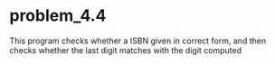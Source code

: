 # problem_4.4
This program checks whether a ISBN given in correct form, and then checks whether the last digit matches with the digit computed
